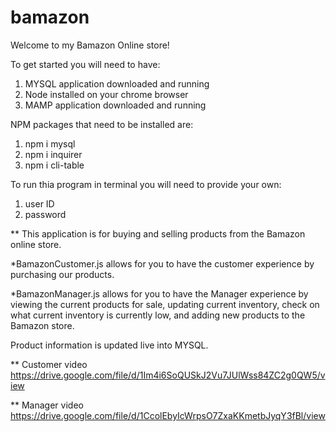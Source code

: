 # bamazon

Welcome to my Bamazon Online store!

To get started you will need to have:
1. MYSQL application downloaded and running
2. Node installed on your chrome browser
3. MAMP application downloaded and running

NPM packages that need to be installed are:
1. npm i mysql
2. npm i inquirer
3. npm i cli-table

To run thia program in terminal you will need to provide your own:
1. user ID
2. password

** This application is for buying and selling products from the Bamazon online store.

*BamazonCustomer.js allows for you to have the customer experience by purchasing our products.

*BamazonManager.js allows for you to have the Manager experience by 
viewing the current products for sale,
updating current inventory, 
check on what current inventory is currently low, 
and adding new products to the Bamazon store.

Product information is updated live into MYSQL.

** Customer video
https://drive.google.com/file/d/1Im4i6SoQUSkJ2Vu7JUlWss84ZC2g0QW5/view

** Manager video
https://drive.google.com/file/d/1CcolEbyIcWrpsO7ZxaKKmetbJyqY3fBl/view